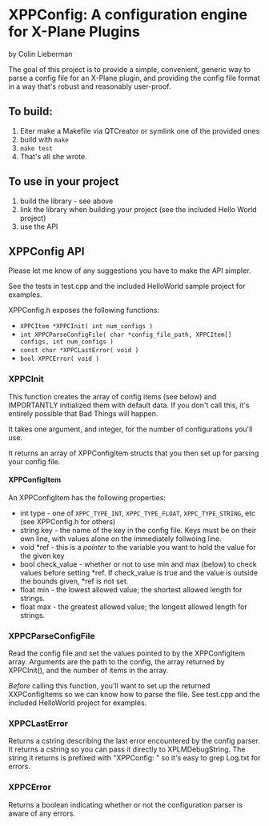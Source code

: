 XPPConfig: A configuration engine for X-Plane Plugins
===========

by Colin Lieberman

The goal of this project is to provide a simple, convenient, generic way to parse a config file for an X-Plane plugin, and providing the config file format in a way that's robust and reasonably user-proof.

To build:
--------

1. Eiter make a Makefile via QTCreator or symlink one of the provided ones
1. build with `make`
1. `make test`
1. That's all she wrote.

To use in your project
--------------------

1. build the library - see above
1. link the library when building your project (see the included Hello World project)
1. use the API

XPPConfig API
------------

Please let me know of any suggestions you have to make the API simpler.

See the tests in test.cpp and the included HelloWorld sample project for examples.

XPPConfig.h exposes the following functions:

* `XPPCItem *XPPCInit( int num_configs )`
* `int XPPCParseConfigFile( char *config_file_path, XPPCItem[] configs, int num_configs )`
* `const char *XPPCLastError( void )`
* `bool XPPCError( void )`

### XPPCInit ###
This function creates the array of config items (see below) and IMPORTANTLY initialized them with default data. If you don't call this, it's entirely possible that Bad Things will happen.

It takes one argument, and integer, for the number of configurations you'll use.

It returns an array of XPPConfigItem structs that you then set up for parsing your config file.

#### XPPConfigItem ####

An XPPConfigItem has the following properties:
* int type - one of `XPPC_TYPE_INT`, `XPPC_TYPE_FLOAT`, `XPPC_TYPE_STRING`, etc (see XPPConfig.h for others)
* string key - the name of the key in the config file. Keys must be on their own line, with values alone on the immediately follwoing line.
* void *ref - this is a *pointer* to the variable you want to hold the value for the given key 
* bool  check_value - whether or not to use min and max (below) to check values before setting *ref. If check_value is true and the value is outside the bounds given, *ref is not set. 
* float min - the lowest allowed value; the shortest allowed length for strings.
* float max - the greatest allowed value; the longest allowed length for strings.

### XPPCParseConfigFile ###

Read the config file and set the values pointed to by the XPPConfigItem array. Arguments are the path to the config, the array returned by XPPCInit(), and the number of items in the array.

*Before* calling this function, you'll want to set up the returned XXPConfigItems so we can know how to parse the file. See test.cpp and the included HelloWorld project for examples.

### XPPCLastError ###

Returns a cstring describing the last error encountered by the config parser. It returns a cstring so you can pass it directly to XPLMDebugString. The string it returns is prefixed with "XPPConfig: " so it's easy to grep Log.txt for errors.

### XPPCError ###

Returns a boolean indicating whether or not the configuration parser is aware of any errors. 
